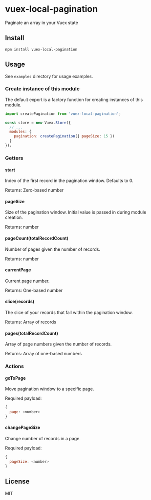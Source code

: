 # vuex-local-pagination

Paginate an array in your Vuex state

## Install

`npm install vuex-local-pagination`

## Usage

See `examples` directory for usage examples.

### Create instance of this module

The default export is a factory function for creating instances of this module.

```js
import createPagination from 'vuex-local-pagination';

const store = new Vuex.Store({
  // ...
  modules: {
    pagination: createPagination({ pageSize: 15 })
  }
});
```

### Getters

#### start

Index of the first record in the pagination window. Defaults to 0.

Returns: Zero-based number

#### pageSize

Size of the pagination window. Initial value is passed in during module creation.

Returns: number

#### pageCount(totalRecordCount)

Number of pages given the number of records.

Returns: number

#### currentPage

Current page number.

Returns: One-based number

#### slice(records)

The slice of your records that fall within the pagination window.

Returns: Array of records

#### pages(totalRecordCount)

Array of page numbers given the number of records.

Returns: Array of one-based numbers

### Actions

#### goToPage

Move pagination window to a specific page.

Required payload:

```js
{
  page: <number>
}
```

#### changePageSize

Change number of records in a page.

Required payload:

```js
{
  pageSize: <number>
}
```

## License

MIT

